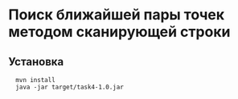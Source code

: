 # Поиск ближайшей пары точек методом сканирующей строки

## Установка
```
  mvn install
  java -jar target/task4-1.0.jar
```
